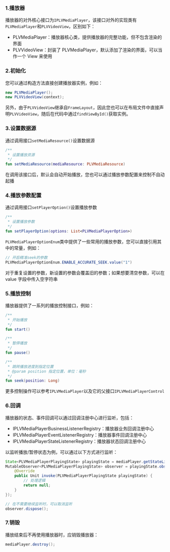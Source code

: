 ### 1.播放器

播放器的对外核心接口为`IPLVMediaPlayer`，该接口对外的实现类有`PLVMediaPlayer`和`PLVVideoView`，区别如下：
- PLVMediaPlayer：播放器核心类，提供播放器的完整功能，但不包含渲染的界面
- PLVVideoView：封装了 PLVMediaPlayer，默认添加了渲染的界面，可以当作一个 View 来使用

### 2.初始化

您可以通过构造方法直接创建播放器实例，例如：

```java
new PLVMediaPlayer();
new PLVVideoView(context);
```

另外，由于`PLVVideoView`继承自`FrameLayout`，因此您也可以在布局文件中直接声明`PLVVideoView`，随后在代码中通过`findViewById()`获取实例。

### 3.设置数据源

通过调用接口`setMediaResource()`设置数据源

```kotlin
/**
 * 设置播放资源
 */
fun setMediaResource(mediaResource: PLVMediaResource)
```

在调用该接口后，默认会自动开始播放，您也可以通过播放参数配置来控制不自动起播

### 4.播放参数配置

通过调用接口`setPlayerOption()`设置播放参数

```kotlin
/**
 * 设置播放参数
 */
fun setPlayerOption(options: List<PLVMediaPlayerOption>)
```

`PLVMediaPlayerOptionEnum`类中提供了一些常用的播放参数，您可以直接引用其中的常量，例如：

```java
// 开启精准seek的参数
PLVMediaPlayerOptionEnum.ENABLE_ACCURATE_SEEK.value("1")
```
对于重复设置的参数，新设置的参数会覆盖旧的参数；如果想要清空参数，可以在 value 字段中传入空字符串

### 5.播放控制

播放器提供了一系列的播放控制接口，例如：

```kotlin
/**
 * 开始播放
 */
fun start()

/**
 * 暂停播放
 */
fun pause()

/**
 * 跳转播放进度到指定位置
 * @param position 指定位置，单位：毫秒
 */
fun seek(position: Long)
```

更多控制操作可以参考`IPLVMediaPlayer`以及它的父接口`IPLVMediaPlayerControl`

### 6.回调

播放器的状态、事件回调可以通过回调注册中心进行监听，包括：

- IPLVMediaPlayerBusinessListenerRegistry：播放器业务回调注册中心
- IPLVMediaPlayerEventListenerRegistry：播放器事件回调注册中心
- IPLVMediaPlayerStateListenerRegistry：播放器状态回调注册中心

以监听播放/暂停状态为例，可以通过以下方式进行监听：

```java
State<PLVMediaPlayerPlayingState> playingState = mediaPlayer.getStateListenerRegistry().getPlayingState();
MutableObserver<PLVMediaPlayerPlayingState> observer = playingState.observe(new Function1<PLVMediaPlayerPlayingState, Unit>() {
    @Override
    public Unit invoke(PLVMediaPlayerPlayingState playingState) {
        // 处理逻辑
        return null;
    }
});

// 在不需要继续监听时，可以取消监听
observer.dispose();
```

### 7.销毁

播放结束后不再使用播放器时，应销毁播放器：

```java
mediaPlayer.destroy();
```